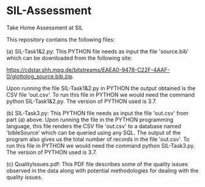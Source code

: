 # SIL-Assessment
Take Home Assessment at SIL

This repository contains the following files:

(a) SIL-Task1&2.py: This PYTHON file needs as input the file 'source.bib' which can be downloaded from the following site:

https://cdstar.shh.mpg.de/bitstreams/EAEA0-9478-C22F-4AAF-0/glottolog_source.bib.zip.

Upon running the file SIL-Task1&2.py in PYTHON the output obtained is the CSV file 'out.csv'. To run this file in PYTHON we would need the command python SIL-Task1&2.py. The version of PYTHON used is 3.7.


(b) SIL-Task3.py: This PYTHON file needs as input the file 'out.csv' from part (a) above. Upon running the file in the PYTHON programming language, this file renders the CSV file 'out.csv' to a database named 'bibleSource' which can be queried using any SQL. The output of the program also gives us the total number of records in the file 'out.csv'. To run this file in PYTHON we would need the command python SIL-Task3.py. The version of PYTHON used is 3.7.


(c) QualityIssues.pdf: This PDF file describes some of the quality issues observed in the data along with potential methodologies for dealing with the quality issues. 
